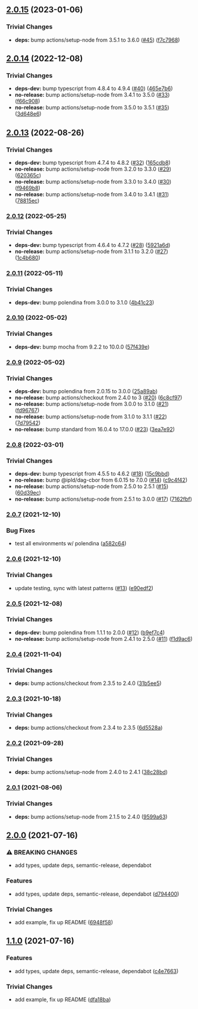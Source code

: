 ## [2.0.15](https://github.com/multiformats/js-sha3/compare/v2.0.14...v2.0.15) (2023-01-06)


### Trivial Changes

* **deps:** bump actions/setup-node from 3.5.1 to 3.6.0 ([#45](https://github.com/multiformats/js-sha3/issues/45)) ([f7c7968](https://github.com/multiformats/js-sha3/commit/f7c79687378bd5ff525a95f63b4bbf6622f7b313))

## [2.0.14](https://github.com/multiformats/js-sha3/compare/v2.0.13...v2.0.14) (2022-12-08)


### Trivial Changes

* **deps-dev:** bump typescript from 4.8.4 to 4.9.4 ([#40](https://github.com/multiformats/js-sha3/issues/40)) ([465e7b6](https://github.com/multiformats/js-sha3/commit/465e7b6ce1eb3d372edb7a4e9d4165b149f3f02b))
* **no-release:** bump actions/setup-node from 3.4.1 to 3.5.0 ([#33](https://github.com/multiformats/js-sha3/issues/33)) ([f66c908](https://github.com/multiformats/js-sha3/commit/f66c90844014b210257070905c8c02d781c781b3))
* **no-release:** bump actions/setup-node from 3.5.0 to 3.5.1 ([#35](https://github.com/multiformats/js-sha3/issues/35)) ([3d648e6](https://github.com/multiformats/js-sha3/commit/3d648e6728e464e02b39a62757ca115be690562d))

## [2.0.13](https://github.com/multiformats/js-sha3/compare/v2.0.12...v2.0.13) (2022-08-26)


### Trivial Changes

* **deps-dev:** bump typescript from 4.7.4 to 4.8.2 ([#32](https://github.com/multiformats/js-sha3/issues/32)) ([165cdb8](https://github.com/multiformats/js-sha3/commit/165cdb8d683014d9a768c02ddf5e0f4aaf6bf8d0))
* **no-release:** bump actions/setup-node from 3.2.0 to 3.3.0 ([#29](https://github.com/multiformats/js-sha3/issues/29)) ([620365c](https://github.com/multiformats/js-sha3/commit/620365ce15610d85bc42562402d6b25031aefeb1))
* **no-release:** bump actions/setup-node from 3.3.0 to 3.4.0 ([#30](https://github.com/multiformats/js-sha3/issues/30)) ([f9469b8](https://github.com/multiformats/js-sha3/commit/f9469b8bdb7b05240752855da14ed9bb1772e4eb))
* **no-release:** bump actions/setup-node from 3.4.0 to 3.4.1 ([#31](https://github.com/multiformats/js-sha3/issues/31)) ([78815ec](https://github.com/multiformats/js-sha3/commit/78815ec7be5ee2e056fad110fa862d5d50e4a35e))

### [2.0.12](https://github.com/multiformats/js-sha3/compare/v2.0.11...v2.0.12) (2022-05-25)


### Trivial Changes

* **deps-dev:** bump typescript from 4.6.4 to 4.7.2 ([#28](https://github.com/multiformats/js-sha3/issues/28)) ([5921a6d](https://github.com/multiformats/js-sha3/commit/5921a6d7fd9a15385724c408300bafde7f1e7676))
* **no-release:** bump actions/setup-node from 3.1.1 to 3.2.0 ([#27](https://github.com/multiformats/js-sha3/issues/27)) ([1c4b680](https://github.com/multiformats/js-sha3/commit/1c4b68096a2899a602c5bd4bd7281a451241b0bc))

### [2.0.11](https://github.com/multiformats/js-sha3/compare/v2.0.10...v2.0.11) (2022-05-11)


### Trivial Changes

* **deps-dev:** bump polendina from 3.0.0 to 3.1.0 ([4b41c23](https://github.com/multiformats/js-sha3/commit/4b41c23ab95a7fe269298e03d79383fdf9d10400))

### [2.0.10](https://github.com/multiformats/js-sha3/compare/v2.0.9...v2.0.10) (2022-05-02)


### Trivial Changes

* **deps-dev:** bump mocha from 9.2.2 to 10.0.0 ([57f439e](https://github.com/multiformats/js-sha3/commit/57f439edf446c9e97bcbf992b99f487e3c99065d))

### [2.0.9](https://github.com/multiformats/js-sha3/compare/v2.0.8...v2.0.9) (2022-05-02)


### Trivial Changes

* **deps-dev:** bump polendina from 2.0.15 to 3.0.0 ([25a89ab](https://github.com/multiformats/js-sha3/commit/25a89ab9c28a7aa3dc2983b5d08e8b5a751f107c))
* **no-release:** bump actions/checkout from 2.4.0 to 3 ([#20](https://github.com/multiformats/js-sha3/issues/20)) ([6c8cf97](https://github.com/multiformats/js-sha3/commit/6c8cf970c737f3de3cc91381e58459be2959e1b5))
* **no-release:** bump actions/setup-node from 3.0.0 to 3.1.0 ([#21](https://github.com/multiformats/js-sha3/issues/21)) ([fd96767](https://github.com/multiformats/js-sha3/commit/fd967671ad95ee364320fbcb837ac1277159e9df))
* **no-release:** bump actions/setup-node from 3.1.0 to 3.1.1 ([#22](https://github.com/multiformats/js-sha3/issues/22)) ([7d79542](https://github.com/multiformats/js-sha3/commit/7d795424c3b76b55a28ca7dc0607ac6bc5ef90a1))
* **no-release:** bump standard from 16.0.4 to 17.0.0 ([#23](https://github.com/multiformats/js-sha3/issues/23)) ([3ea7e92](https://github.com/multiformats/js-sha3/commit/3ea7e92f4b8d029433e277649d81ab3b2812b17a))

### [2.0.8](https://github.com/multiformats/js-sha3/compare/v2.0.7...v2.0.8) (2022-03-01)


### Trivial Changes

* **deps-dev:** bump typescript from 4.5.5 to 4.6.2 ([#18](https://github.com/multiformats/js-sha3/issues/18)) ([15c9bbd](https://github.com/multiformats/js-sha3/commit/15c9bbd94fca1bdc5893e21dcae715c3c5c178f3))
* **no-release:** bump @ipld/dag-cbor from 6.0.15 to 7.0.0 ([#14](https://github.com/multiformats/js-sha3/issues/14)) ([c9c4f42](https://github.com/multiformats/js-sha3/commit/c9c4f42a08a1ce2c8d0193fd3b7cf50a3a45e804))
* **no-release:** bump actions/setup-node from 2.5.0 to 2.5.1 ([#15](https://github.com/multiformats/js-sha3/issues/15)) ([60d39ec](https://github.com/multiformats/js-sha3/commit/60d39ec934f83a19d267f7509b0f5e6d467b877d))
* **no-release:** bump actions/setup-node from 2.5.1 to 3.0.0 ([#17](https://github.com/multiformats/js-sha3/issues/17)) ([7162fbf](https://github.com/multiformats/js-sha3/commit/7162fbfa56f0be9535d32abd85459c44544db56a))

### [2.0.7](https://github.com/multiformats/js-sha3/compare/v2.0.6...v2.0.7) (2021-12-10)


### Bug Fixes

* test all environments w/ polendina ([a582c64](https://github.com/multiformats/js-sha3/commit/a582c6494cdf6632ecdee2b76a4af2f03f0b0868))

### [2.0.6](https://github.com/multiformats/js-sha3/compare/v2.0.5...v2.0.6) (2021-12-10)


### Trivial Changes

* update testing, sync with latest patterns ([#13](https://github.com/multiformats/js-sha3/issues/13)) ([e90edf2](https://github.com/multiformats/js-sha3/commit/e90edf2c8e0677cf7020b16a5cf02f8e60beac33))

### [2.0.5](https://github.com/mikeal/js-sha3/compare/v2.0.4...v2.0.5) (2021-12-08)


### Trivial Changes

* **deps-dev:** bump polendina from 1.1.1 to 2.0.0 ([#12](https://github.com/mikeal/js-sha3/issues/12)) ([b9ef7c4](https://github.com/mikeal/js-sha3/commit/b9ef7c460c8c3edc302be859f8b2464cba7a3b48))
* **no-release:** bump actions/setup-node from 2.4.1 to 2.5.0 ([#11](https://github.com/mikeal/js-sha3/issues/11)) ([f1d9ac6](https://github.com/mikeal/js-sha3/commit/f1d9ac6c5fbe1cf5f4a4b76b7d821895d080bed4))

### [2.0.4](https://github.com/mikeal/js-sha3/compare/v2.0.3...v2.0.4) (2021-11-04)


### Trivial Changes

* **deps:** bump actions/checkout from 2.3.5 to 2.4.0 ([31b5ee5](https://github.com/mikeal/js-sha3/commit/31b5ee56a037995cb7dc2dbc16917beba3b6f16c))

### [2.0.3](https://github.com/mikeal/js-sha3/compare/v2.0.2...v2.0.3) (2021-10-18)


### Trivial Changes

* **deps:** bump actions/checkout from 2.3.4 to 2.3.5 ([6d5528a](https://github.com/mikeal/js-sha3/commit/6d5528a3ea7321b51ca53d6bcac82ce624b81499))

### [2.0.2](https://github.com/mikeal/js-sha3/compare/v2.0.1...v2.0.2) (2021-09-28)


### Trivial Changes

* **deps:** bump actions/setup-node from 2.4.0 to 2.4.1 ([38c28bd](https://github.com/mikeal/js-sha3/commit/38c28bd298eff3f594e11dde3dd76c5b3a369cca))

### [2.0.1](https://github.com/mikeal/js-sha3/compare/v2.0.0...v2.0.1) (2021-08-06)


### Trivial Changes

* **deps:** bump actions/setup-node from 2.1.5 to 2.4.0 ([9599a63](https://github.com/mikeal/js-sha3/commit/9599a639d04392963ac73cbf98e0b2ea48e23427))

## [2.0.0](https://github.com/mikeal/js-sha3/compare/v1.1.1...v2.0.0) (2021-07-16)


### ⚠ BREAKING CHANGES

* add types, update deps, semantic-release, dependabot

### Features

* add types, update deps, semantic-release, dependabot ([d794400](https://github.com/mikeal/js-sha3/commit/d794400bf8f4d7f2096815ede9315ee311606012))


### Trivial Changes

* add example, fix up README ([6948f58](https://github.com/mikeal/js-sha3/commit/6948f5868647fe370cc25e4955b68bcd632f9e55))

## [1.1.0](https://github.com/mikeal/js-sha3/compare/v1.0.4...v1.1.0) (2021-07-16)


### Features

* add types, update deps, semantic-release, dependabot ([c4e7663](https://github.com/mikeal/js-sha3/commit/c4e76634f2e8836abb222be5571ed4994b6d5a1e))


### Trivial Changes

* add example, fix up README ([dfa18ba](https://github.com/mikeal/js-sha3/commit/dfa18ba0cf09860c2f7a04f11be7961f91c7f865))
